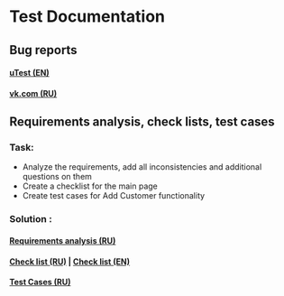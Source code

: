 # Test Documentation

## Bug reports
#### [uTest (EN)](bug_reports_u.pdf)
#### [vk.com (RU)](bug_reports_vk.pdf)

## Requirements analysis, check lists, test cases
### Task:
 - Analyze the requirements, add all inconsistencies and additional questions on them
 - Create a checklist for the main page
 - Create test cases for Add Customer functionality 
### Solution :
#### [Requirements analysis (RU)](guru99_telecom_requirements.pdf)
#### [Check list (RU)](checklist_ru.pdf) | [Check list (EN)](checklist_en.pdf)
#### [Test Cases (RU)](test_cases.pdf)
